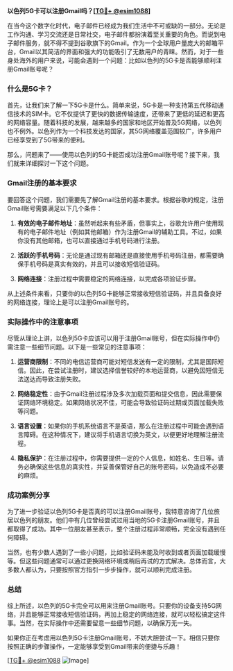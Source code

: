 **以色列5G卡可以注册Gmail吗？[[TG💪+ @esim1088](https://t.me/s/esim1088)]**

在当今这个数字化时代，电子邮件已经成为我们生活中不可或缺的一部分。无论是工作沟通、学习交流还是日常社交，电子邮件都扮演着至关重要的角色。而说到电子邮件服务，就不得不提到谷歌旗下的Gmail。作为一个全球用户量庞大的邮箱平台，Gmail以其简洁的界面和强大的功能吸引了无数用户的青睐。然而，对于一些身处海外的用户来说，可能会遇到一个问题：比如以色列的5G卡是否能够顺利注册Gmail账号呢？

### 什么是5G卡？

首先，让我们来了解一下5G卡是什么。简单来说，5G卡是一种支持第五代移动通信技术的SIM卡。它不仅提供了更快的数据传输速度，还带来了更低的延迟和更高的网络容量。随着科技的发展，越来越多的国家和地区开始普及5G网络，以色列也不例外。以色列作为一个科技发达的国家，其5G网络覆盖范围较广，许多用户已经享受到了5G带来的便利。

那么，问题来了——使用以色列的5G卡能否成功注册Gmail账号呢？接下来，我们就来详细探讨一下这个问题。

### Gmail注册的基本要求

要回答这个问题，我们需要先了解Gmail注册的基本要求。根据谷歌的规定，注册Gmail账号需要满足以下几个条件：

1. **有效的电子邮件地址**：虽然听起来有些矛盾，但事实上，谷歌允许用户使用现有的电子邮件地址（例如其他邮箱）作为注册Gmail的辅助工具。不过，如果你没有其他邮箱，也可以直接通过手机号码进行注册。
   
2. **活跃的手机号码**：无论是通过现有邮箱还是直接使用手机号码注册，都需要确保手机号码是真实有效的，并且可以接收短信验证码。

3. **网络连接**：注册过程中需要稳定的网络连接，以完成各项验证步骤。

从上述条件来看，只要你的以色列5G卡能够正常接收短信验证码，并且具备良好的网络连接，理论上是可以注册Gmail账号的。

### 实际操作中的注意事项

尽管从理论上讲，以色列5G卡应该可以用于注册Gmail账号，但在实际操作中仍需注意一些细节问题。以下是一些常见的注意事项：

1. **运营商限制**：不同的电信运营商可能对短信发送有一定的限制，尤其是国际短信。因此，在尝试注册时，建议选择信誉较好的本地运营商，以避免因短信无法送达而导致注册失败。

2. **网络稳定性**：由于Gmail注册过程涉及多次加载页面和提交信息，因此需要保证网络环境稳定。如果网络状况不佳，可能会导致验证码过期或页面加载失败等问题。

3. **语言设置**：如果你的手机系统语言不是英语，那么在注册过程中可能会遇到语言障碍。在这种情况下，建议将手机语言切换为英文，以便更好地理解注册流程。

4. **隐私保护**：在注册过程中，你需要提供一定的个人信息，如姓名、生日等。请务必确保这些信息的真实性，并妥善保管好自己的账号密码，以免造成不必要的麻烦。

### 成功案例分享

为了进一步验证以色列5G卡是否真的可以注册Gmail账号，我特意咨询了几位旅居以色列的朋友。他们中有几位曾经尝试过用当地的5G卡注册Gmail账号，并且都取得了成功。其中一位朋友甚至表示，整个注册过程非常顺畅，完全没有遇到任何障碍。

当然，也有少数人遇到了一些小问题，比如验证码未能及时收到或者页面加载缓慢等。但这些问题通常可以通过更换网络环境或稍后再试的方式解决。总体而言，大多数人都认为，只要按照官方指引一步步操作，就可以顺利完成注册。

### 总结

综上所述，以色列的5G卡完全可以用来注册Gmail账号。只要你的设备支持5G网络，并且能够正常接收短信验证码，再加上稳定的网络连接，就可以轻松搞定这件事。当然，在实际操作中还需要留意一些细节问题，以确保万无一失。

如果你正在考虑用以色列5G卡注册Gmail账号，不妨大胆尝试一下。相信只要你按照正确的步骤操作，一定能够享受到Gmail带来的便捷与乐趣！

[[TG💪+ @esim1088](https://t.me/s/esim1088) ![Image](https://i.postimg.cc/4NQfJmqS/Snipaste-2025-05-13-00-14-12.png)]